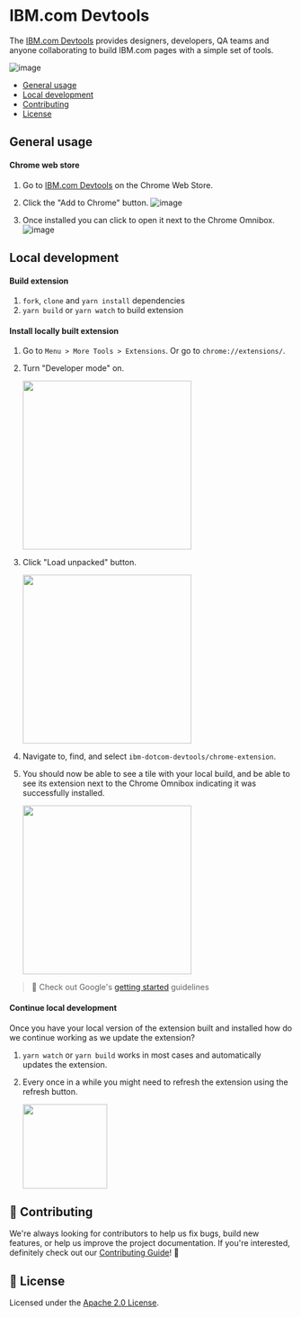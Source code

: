 # IBM.com Devtools

The [IBM.com Devtools](https://chrome.google.com/webstore/detail/ibmcom-devtools/oejjaglcafcolafkjecfkoojgnpfpgca) provides designers, developers, QA teams and anyone collaborating to build IBM.com pages with a simple set of tools.

![image](https://media.github.ibm.com/user/19/files/a6852000-5f31-11ea-9520-4186ecc02341)

 * [General usage](#general-usage)
 * [Local development](#local-development)
 * [Contributing](#contributing)
 * [License](#license)

## General usage

#### Chrome web store

1. Go to [IBM.com Devtools](https://chrome.google.com/webstore/detail/ibmcom-devtools/oejjaglcafcolafkjecfkoojgnpfpgca) on the Chrome Web Store.
2. Click the "Add to Chrome" button.
![image](https://user-images.githubusercontent.com/3793636/76051228-bdc30e00-5f2f-11ea-845f-a4dae86f4c53.png)

3. Once installed you can click to open it next to the Chrome Omnibox.
![image](https://media.github.ibm.com/user/19/files/3eced500-5f31-11ea-89fc-e26b768b0efd)

## Local development

#### Build extension
1. `fork`, `clone` and `yarn install` dependencies
2. `yarn build` or `yarn watch` to build extension

#### Install locally built extension
1. Go to `Menu > More Tools > Extensions`. Or go to `chrome://extensions/`.
2. Turn "Developer mode" on.

    <img src="https://media.github.ibm.com/user/19/files/4e075000-5f3c-11ea-8c47-f5f120993570" width="300px" />

3. Click "Load unpacked" button.

    <img src="https://media.github.ibm.com/user/19/files/2dd79100-5f3c-11ea-9e06-a8d1eea75c8d" width="300px" />

4. Navigate to, find, and select `ibm-dotcom-devtools/chrome-extension`.
5. You should now be able to see a tile with your local build, and be able to see its extension next to the Chrome Omnibox indicating it was successfully installed.

    <img src="https://media.github.ibm.com/user/19/files/e0a7ef00-5f3c-11ea-8512-54f6d95e9f5c" width="300px" />

> 👀 Check out Google's [getting started](https://developer.chrome.com/extensions/getstarted#manifest) guidelines

#### Continue local development

Once you have your local version of the extension built and installed how do we continue working as we update the extension?

1. `yarn watch` or `yarn build` works in most cases and automatically updates the extension.
2. Every once in a while you might need to refresh the extension using the refresh button.

    <img src="https://media.github.ibm.com/user/19/files/4779d800-5f3e-11ea-9050-47f62be26d50" width="150px" />


## 🙌 Contributing

We're always looking for contributors to help us fix bugs, build new features,
or help us improve the project documentation. If you're interested, definitely
check out our [Contributing Guide](/.github/CONTRIBUTING.md)! 👀

## 📝 License

Licensed under the [Apache 2.0 License](/LICENSE).
